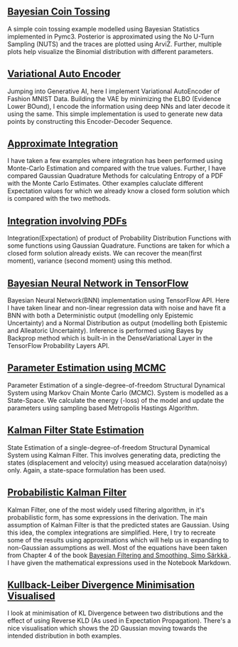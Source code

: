 ## [Bayesian Coin Tossing](https://github.com/sob-ANN/Projects/blob/main/Bayesian/Coin%20Tossing%20(Probabilistic).ipynb)
A simple coin tossing example modelled using Bayesian Statistics implemented in Pymc3. Posterior is approximated using the No U-Turn Sampling (NUTS) and the traces are plotted using ArviZ. Further, multiple plots help visualize the Binomial distribution with different parameters.

## [Variational Auto Encoder](https://github.com/sob-ANN/Projects/blob/main/Data%20Science%20Related/Variational%20AutoEncoder%20Tensorflow.ipynb)
Jumping into Generative AI, here I implement Variational AutoEncoder of Fashion MNIST Data. Building the VAE by minimizing the ELBO (Evidence Lower BOund), I encode the information using deep NNs and later decode it using the same. This simple implementation is used to generate new data points by constructing this Encoder-Decoder Sequence.


## [Approximate Integration](https://github.com/sob-ANN/Projects/blob/main/Bayesian/Numerical%20Integration%20(MC,%20Gauss%20Quadrature).ipynb)
I have taken a few examples where integration has been performed using Monte-Carlo Estimation and compared with the true values. Further, I have compared Gaussian Quadrature Methods for calculating Entropy of a PDF with the Monte Carlo Estimates. Other examples caluclate different Expectation values for which we already know a closed form solution which is compared with the two methods.

## [Integration involving PDFs](https://github.com/sob-ANN/Projects/blob/main/Bayesian/Integration%20of%20PDFs%20Gauss%20Quadrature.ipynb)
Integration(Expectation) of product of Probability Distribution Functions with some functions using Gaussian Quadrature. Functions are taken for which a closed form solution already exists. We can recover the mean(first moment), variance (second moment) using this method.

## [Bayesian Neural Network in TensorFlow](https://github.com/sob-ANN/Projects/blob/main/Bayesian/Bayesian%20Neural%20Network%20Tensorflow.ipynb)
Bayesian Neural Network(BNN) implementation using TensorFlow API. Here I have taken linear and non-linear regression data with noise and have fit a BNN with both a Deterministic output (modelling only Epistemic Uncertainty) and a Normal Distribution as output (modelling both Epistemic and Alleatoric Uncertainty). Inference is performed using Bayes by Backprop method which is built-in in the DenseVariational Layer in the TensorFlow Probability Layers API.

## [Parameter Estimation using MCMC](https://github.com/sob-ANN/Projects/blob/main/Bayesian/Parameter%20Est%20MCMC%20SDOF.ipynb)
Parameter Estimation of a single-degree-of-freedom Structural Dynamical System using Markov Chain Monte Carlo (MCMC). System is modelled as a State-Space. We calculate the energy (-loss) of the model and update the parameters using sampling based Metropolis Hastings Algorithm. 

## [Kalman Filter State Estimation](https://github.com/sob-ANN/Projects/blob/main/Bayesian/State%20Est%20SDOF%20KF.ipynb)
State Estimation of a single-degree-of-freedom Structural Dynamical System using Kalman Filter. This involves generating data, predicting the states (displacement and velocity) using measued accelaration data(noisy) only. Again, a state-space formulation has been used.



## [Probabilistic Kalman Filter](https://github.com/sob-ANN/Projects/blob/main/Bayesian/Probabilistic%20Kalman%20Filter.ipynb)
Kalman Filter, one of the most widely used filtering algorithm, in it's probabilistic form, has some expressions in the derivation. The main assumption of Kalman Filter is that the predicted states are Gaussian. Using this idea, the complex integrations are simplified. Here, I try to recreate some of the results using approximations which will help us in expanding to non-Gaussian assumptions as well. Most of the equations have been taken from Chapter 4 of the book [Bayesian Filtering and Smoothing, Simo Särkkä
](https://www.google.com/url?sa=t&rct=j&q=&esrc=s&source=web&cd=&ved=2ahUKEwiEkrDm_MCBAxXY3jgGHYbHDBYQFnoECCEQAQ&url=https%3A%2F%2Fusers.aalto.fi%2F~ssarkka%2Fpub%2Fcup_book_online_20131111.pdf&usg=AOvVaw2N7Ex3iUkENBRwcn8_0_LU&opi=89978449) . I have given the mathematical expressions used in the Notebook Markdown.


## [Kullback-Leiber Divergence Minimisation Visualised](https://github.com/sob-ANN/Projects/blob/main/Data%20Science%20Related/KL_divergence%20Tensorflow.ipynb)
I look at minimisation of KL Divergence between two distributions and the effect of using Reverse KLD (As used in Expectation Propagation). There's a nice visualisation which shows the 2D Gaussian moving towards the intended distribution in both examples.

